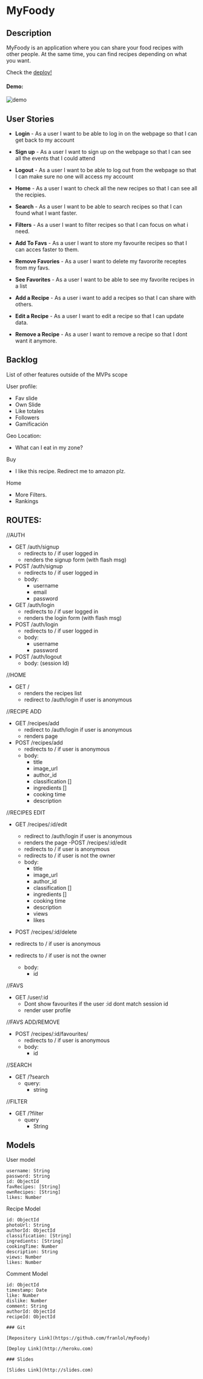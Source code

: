 # MyFoody

## Description

MyFoody is an application where you can share your food recipes with other people. At the same time, you can find recipes depending on what you want.

Check the [deploy!](https://myfoody.herokuapp.com/auth/login)
 
 #### Demo:

 ![demo](https://github.com/franlol/myFoody/blob/master/demo.gif)

## User Stories

- **Login** - As a user I want to be able to log in on the webpage so that I can get back to my account
- **Sign up** - As a user I want to sign up on the webpage so that I can see all the events that I could attend
- **Logout** - As a user I want to be able to log out from the webpage so that I can make sure no one will access my account

- **Home** - As a user I want to check all the new recipes so that I can see all the recipies.
- **Search** - As a user I want to be able to search recipes so that I can found what I want faster.
- **Filters** - As a user I want to filter recipes so that I can focus on what i need.

- **Add To Favs** - As a user I want to store my favourite recipes so that I can acces faster to them.
- **Remove Favories** - As a user I want to delete my favororite receptes from my favs.
- **See Favorites** - As a user I want to be able to see my favorite recipes in a list

- **Add a Recipe** - As a user i want to add a recipes so that I can share with others.
- **Edit a Recipe** - As a user I want to edit a recipe so that I can update data.
- **Remove a Recipe** - As a user I want to remove a recipe so that I dont want it anymore.

## Backlog

List of other features outside of the MVPs scope

User profile:
- Fav slide
- Own Slide
- Like totales
- Followers
- Gamificación

Geo Location:
- What can I eat in my zone?

Buy
- I like this recipe. Redirect me to amazon plz.

Home
- More Filters.
- Rankings


## ROUTES:

//AUTH
- GET /auth/signup
  - redirects to / if user logged in
  - renders the signup form (with flash msg)
- POST /auth/signup
  - redirects to / if user logged in
  - body:
    - username
    - email
    - password
- GET /auth/login
  - redirects to / if user logged in
  - renders the login form (with flash msg)
- POST /auth/login
  - redirects to / if user logged in
  - body:
    - username
    - password
- POST /auth/logout
  - body: (session Id)

//HOME
- GET /
  - renders the recipes list
  - redirect to /auth/login if user is anonymous

//RECIPE ADD
- GET /recipes/add
    - redirect to /auth/login if user is anonymous
    - renders page
- POST /recipes/add
  - redirects to / if user is anonymous
  - body: 
    - title
    - image_url
    - author_id
    - classification []
    - ingredients []
    - cooking time
    - description
        
//RECIPES EDIT
- GET /recipes/:id/edit
    - redirect to /auth/login if user is anonymous
    - renders the page
-POST /recipes/:id/edit
    - redirects to / if user is anonymous
    - redirects to / if user is not the owner
    - body:
        - title
        - image_url
        - author_id
        - classification []
        - ingredients []
        - cooking time
        - description
        - views
        - likes

- POST /recipes/:id/delete
- redirects to / if user is anonymous
- redirects to / if user is not the owner
    - body:
        - id

//FAVS
- GET /user/:id
    - Dont show favourites if the user :id dont match session id
    - render user profile

//FAVS ADD/REMOVE
- POST /recipes/:id/favourites/
    - redirects to / if user is anonymous
    - body:
        - id

//SEARCH
- GET /?search
    - query:
        - string

//FILTER
- GET /?filter
    - query
        - String

## Models

User model
 
```
username: String
password: String
id: ObjectId
favRecipes: [String]
ownRecipes: [String]
likes: Number
```

Recipe Model

```
id: ObjectId
photoUrl: String
authorId: ObjectId
classification: [String]
ingredients: [String]
cookingTime: Number
description: String
views: Number
likes: Number
``` 

Comment Model

```
id: ObjectId
timestamp: Date
like: Number
dislike: Number
comment: String
authorId: ObjectId
recipeId: ObjectId

### Git

[Repository Link](https://github.com/franlol/myFoody)

[Deploy Link](http://heroku.com)

### Slides

[Slides Link](http://slides.com)
